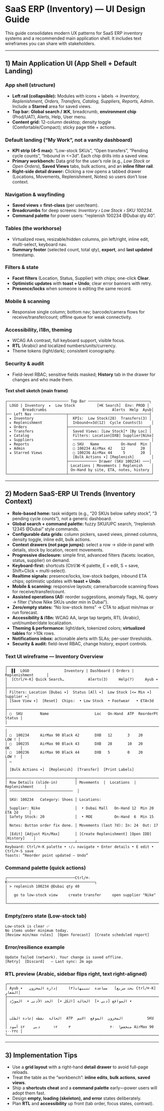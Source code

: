 # SaaS ERP (Inventory) — UI Design Guide

This guide consolidates modern UX patterns for SaaS ERP inventory systems and a recommended main application shell. It includes text wireframes you can share with stakeholders.

---

## 1) Main Application UI (App Shell + Default Landing)

### App shell (structure)
- **Left rail (collapsible):** Modules with icons + labels → *Inventory, Replenishment, Orders, Transfers, Catalog, Suppliers, Reports, Admin*. Include a **Starred** area for saved views.
- **Top bar:** **Global search / ⌘K**, breadcrumb, **environment chip** (Prod/UAT), Alerts, Help, User menu.
- **Content grid:** 12-column desktop; density toggle (Comfortable/Compact); sticky page title + actions.

### Default landing (“My Work”, not a vanity dashboard)
- **KPI strip (4–5 max):** “Low-stock SKUs”, “Open transfers”, “Pending cycle counts”, “Inbound in <=3d”. Each chip drills into a saved view.
- **Primary workbench:** Data grid for the user’s role (e.g., *Low Stock* or *Open Orders*), **Saved Views** tabs, bulk actions, and an **inline filter rail**.
- **Right-side detail drawer:** Clicking a row opens a tabbed drawer (Locations, Movements, Replenishment, Notes) so users don’t lose context.

### Navigation & wayfinding
- **Saved views = first-class** (per user/team).  
- **Breadcrumbs** for deep screens: *Inventory › Low Stock › SKU 100234*.  
- **Command palette** for power users: “replenish 100234 @Dubai qty 40”.

### Tables (the workhorse)
- Virtualized rows, resizable/hidden columns, pin left/right, inline edit, multi-select, keyboard nav.  
- **Summary footer** (selected count, total qty), **export**, and **last updated** timestamp.

### Filters & state
- **Facet filters** (Location, Status, Supplier) with chips; one-click **Clear**.  
- **Optimistic updates** with **toast + Undo**; clear error banners with retry.  
- **Presence/locks** when someone is editing the same record.

### Mobile & scanning
- Responsive single column; bottom nav; barcode/camera flows for receive/transfer/count; offline queue for weak connectivity.

### Accessibility, i18n, theming
- WCAG AA contrast, full keyboard support, visible focus.  
- **RTL** (Arabic) and localized numbers/units/currency.  
- Theme tokens (light/dark); consistent iconography.

### Security & audit
- Field-level RBAC; sensitive fields masked; **History** tab in the drawer for changes and who made them.

#### Text shell sketch (main frame)
```text
┌──────────────────────────── Top Bar ────────────────────────────┐
│ LOGO | Inventory  ▸  Low Stock          [⌘K Search]  Env: PROD │
│       Breadcrumbs                              Alerts  Help  Ayub│
├── Left Nav ───────────────┬─────────────────────────────────────┤
│ ▸ Inventory               │  KPIs:  Low Stock(28)  Transfers(3) │
│ ▸ Replenishment           │  Inbound<=3d(12)  Cycle Counts(5)    │
│ ▸ Orders                  ├─────────────────────────────────────┤
│ ▸ Transfers               │  Saved Views: [Low Stock]* [By Loc] │
│ ▸ Catalog                 │  Filters: Location[DXB] Supplier[Nike]
│ ▸ Suppliers               │  ─────────────────────────────────── │
│ ▸ Reports                 │  ▢ SKU   Name          On-Hand  Min │
│ ▸ Admin                   │  ▢ 100234 AirMax 42    12       20  │
│ ★ Starred Views           │  ▢ 100236 AirMax 44     5       20  │
│                           │  [Bulk Actions ▾] [Replenish]        │
│                           ├───────────── Drawer (SKU 100234) ───│
│                           │ Locations | Movements | Replenish    │
│                           │ On-Hand by site, ETA, notes, history │
└───────────────────────────┴──────────────────────────────────────┘
```

---

## 2) Modern SaaS-ERP UI Trends (Inventory Context)

- **Role-based home:** task widgets (e.g., “20 SKUs below safety stock”, “3 pending cycle counts”), not a generic dashboard.  
- **Global search + command palette:** fuzzy SKU/UPC search, “/replenish 12345 @Dubai” style commands.  
- **Configurable data grids:** column pickers, saved views, pinned columns, density toggle, inline edit, bulk actions.  
- **Context drawers (not page jumps):** select a row → slide-in panel with details, stock by location, recent movements.  
- **Progressive disclosure:** simple first, advanced filters (facets: location, status, supplier) on demand.  
- **Keyboard-first:** shortcuts (Ctrl/⌘-K palette, E = edit, S = save, Shift+Click = multi-select).  
- **Realtime signals:** presence/locks, low-stock badges, inbound ETA chips; optimistic updates with **toast + Undo**.  
- **Mobile & scanning:** responsive layouts; camera/barcode scanning flows for receive/transfer/count.  
- **Assisted operations (AI):** reorder suggestions, anomaly flags, NL query → filter (“show Nike SKUs under min in Dubai”).  
- **Zero/empty states:** “No low-stock items” → CTA to adjust min/max or run forecast.  
- **Accessibility & i18n:** WCAG AA, large tap targets, RTL (Arabic), unit/number/date localization.  
- **Theming & performance:** light/dark, tokenized colors; **virtualized tables** for >10k rows.  
- **Notifications inbox:** actionable alerts with SLAs; per-user thresholds.  
- **Security & audit:** field-level RBAC, change history, export controls.

### Text UI wireframe — Inventory Overview
```text
┌──────────────────────────────────────────────────────────────────────────────┐
│  ▌▌  LOGO                Inventory | Dashboard | Orders | Replenishment      │
│  [Ctrl/⌘-K] Quick Search…           Alerts(3)     Help(?)     Ayub ▾         │
├──────────────────────────────────────────────────────────────────────────────┤
│ Filters: Location [Dubai ▾]  Status [All ▾]  Low Stock [<= Min ▾]  Supplier ▾│
│ [Save View ▾]  [Reset]  Chips:  • Low Stock  • Footwear   • ETA<3d            │
├──────────────────────────────────────────────────────────────────────────────┤
│ ▢  SKU        Name                     Loc   On-Hand  ATP  ReorderPt  Status │
│ ──────────────────────────────────────────────────────────────────────────── │
│ ▢  100234     AirMax 90 Black 42       DXB   12       3    20         LOW ! │
│ ▢  100235     AirMax 90 Black 43       DXB   28       10   20         OK     │
│ ▢  100236     AirMax 90 Black 44       DXB   5        0    20         LOW !  │
│ …                                                                              │
│ [Bulk Actions ▾]  [Replenish]  [Transfer]  [Print Labels]                      │
├───────────────────────────────┬───────────────────────────────────────────────┤
│ Row Details (slide-in)        │ Movements  |  Locations  |  Replenishment     │
│ ─────────────────────────────  │                                               │
│ SKU: 100234   Category: Shoes │ Locations:                                     │
│ Supplier: Nike                │  • Dubai Mall   On-Hand 12  Min 20  ETA 2d     │
│ Safety Stock: 20              │  • MOE          On-Hand  6  Min 15             │
│ Notes: Button order fix done. │ Movements (last 7d): In: 24  Out: 17           │
│ [Edit] [Adjust Min/Max]       │ [Create Replenishment] [Open IDD] [History]    │
└───────────────────────────────┴───────────────────────────────────────────────┘
Keyboard: Ctrl/⌘-K palette • ↑/↓ navigate • Enter details • E edit • Ctrl/⌘-S save
Toasts: “Reorder point updated — Undo”
```

### Command palette (quick actions)
```text
┌───────────────────────────────Ctrl/⌘-K────────────────────────────────────────┐
│ > replenish 100234 @Dubai qty 40                                            │
│   go to low-stock view     create transfer     open supplier "Nike"          │
└──────────────────────────────────────────────────────────────────────────────┘
```

### Empty/zero state (Low-stock tab)
```text
Low-stock is clear ✅
No items under minimum today.
[Review min/max rules]  [Open forecast]  [Create scheduled report]
```

### Error/resilience example
```text
Update failed (network). Your change is saved offline.
[Retry]  [Discard]   — Last sync: 2m ago
```

### RTL preview (Arabic, sidebar flips right, text right-aligned)
```text
┌──────────────────────────────────────────────────────────────────────────────┐
│ Ayub ▾   مساعدة  تنبيهات(٣)     إدارة المخزون   [بحث سريع Ctrl/⌘-K]   الشعار│
├──────────────────────────────────────────────────────────────────────────────┤
│ المواقع [دبي ▾]  الحالة [الكل ▾]  الحد الأدنى ▾  المورّد ▾               │
│                                                                              │
│ الحالة  نقطة إعادة الطلب  ATP  المخزون  الموقع  الاسم           SKU        │
│ منخفض!  ٢٠                  ٣     ١٢      دبي    ٤٢ أسود AirMax 90  ١٠٠٢٣٤ │
└──────────────────────────────────────────────────────────────────────────────┘
```

---

## 3) Implementation Tips
- Use a **grid layout** with a right-hand **detail drawer** to avoid full-page reloads.
- Treat the table as the “workbench”: **inline edits**, **bulk actions**, **saved views**.
- Ship a **shortcuts cheat** and a **command palette** early—power users will adopt them fast.
- Design **empty, loading (skeleton), and error** states deliberately.
- Plan **RTL** and **accessibility** up front (tab order, focus states, contrast).
